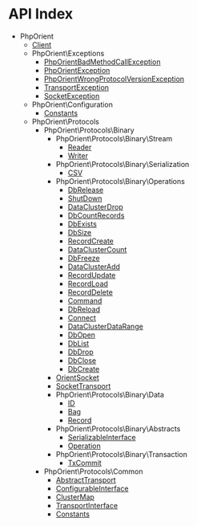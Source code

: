 API Index
=========

* PhpOrient
    * [Client](PhpOrient-Client.md)
    * PhpOrient\Exceptions
        * [PhpOrientBadMethodCallException](PhpOrient-Exceptions-PhpOrientBadMethodCallException.md)
        * [PhpOrientException](PhpOrient-Exceptions-PhpOrientException.md)
        * [PhpOrientWrongProtocolVersionException](PhpOrient-Exceptions-PhpOrientWrongProtocolVersionException.md)
        * [TransportException](PhpOrient-Exceptions-TransportException.md)
        * [SocketException](PhpOrient-Exceptions-SocketException.md)
    * PhpOrient\Configuration
        * [Constants](PhpOrient-Configuration-Constants.md)
    * PhpOrient\Protocols
        * PhpOrient\Protocols\Binary
            * PhpOrient\Protocols\Binary\Stream
                * [Reader](PhpOrient-Protocols-Binary-Stream-Reader.md)
                * [Writer](PhpOrient-Protocols-Binary-Stream-Writer.md)
            * PhpOrient\Protocols\Binary\Serialization
                * [CSV](PhpOrient-Protocols-Binary-Serialization-CSV.md)
            * PhpOrient\Protocols\Binary\Operations
                * [DbRelease](PhpOrient-Protocols-Binary-Operations-DbRelease.md)
                * [ShutDown](PhpOrient-Protocols-Binary-Operations-ShutDown.md)
                * [DataClusterDrop](PhpOrient-Protocols-Binary-Operations-DataClusterDrop.md)
                * [DbCountRecords](PhpOrient-Protocols-Binary-Operations-DbCountRecords.md)
                * [DbExists](PhpOrient-Protocols-Binary-Operations-DbExists.md)
                * [DbSize](PhpOrient-Protocols-Binary-Operations-DbSize.md)
                * [RecordCreate](PhpOrient-Protocols-Binary-Operations-RecordCreate.md)
                * [DataClusterCount](PhpOrient-Protocols-Binary-Operations-DataClusterCount.md)
                * [DbFreeze](PhpOrient-Protocols-Binary-Operations-DbFreeze.md)
                * [DataClusterAdd](PhpOrient-Protocols-Binary-Operations-DataClusterAdd.md)
                * [RecordUpdate](PhpOrient-Protocols-Binary-Operations-RecordUpdate.md)
                * [RecordLoad](PhpOrient-Protocols-Binary-Operations-RecordLoad.md)
                * [RecordDelete](PhpOrient-Protocols-Binary-Operations-RecordDelete.md)
                * [Command](PhpOrient-Protocols-Binary-Operations-Command.md)
                * [DbReload](PhpOrient-Protocols-Binary-Operations-DbReload.md)
                * [Connect](PhpOrient-Protocols-Binary-Operations-Connect.md)
                * [DataClusterDataRange](PhpOrient-Protocols-Binary-Operations-DataClusterDataRange.md)
                * [DbOpen](PhpOrient-Protocols-Binary-Operations-DbOpen.md)
                * [DbList](PhpOrient-Protocols-Binary-Operations-DbList.md)
                * [DbDrop](PhpOrient-Protocols-Binary-Operations-DbDrop.md)
                * [DbClose](PhpOrient-Protocols-Binary-Operations-DbClose.md)
                * [DbCreate](PhpOrient-Protocols-Binary-Operations-DbCreate.md)
            * [OrientSocket](PhpOrient-Protocols-Binary-OrientSocket.md)
            * [SocketTransport](PhpOrient-Protocols-Binary-SocketTransport.md)
            * PhpOrient\Protocols\Binary\Data
                * [ID](PhpOrient-Protocols-Binary-Data-ID.md)
                * [Bag](PhpOrient-Protocols-Binary-Data-Bag.md)
                * [Record](PhpOrient-Protocols-Binary-Data-Record.md)
            * PhpOrient\Protocols\Binary\Abstracts
                * [SerializableInterface](PhpOrient-Protocols-Binary-Abstracts-SerializableInterface.md)
                * [Operation](PhpOrient-Protocols-Binary-Abstracts-Operation.md)
            * PhpOrient\Protocols\Binary\Transaction
                * [TxCommit](PhpOrient-Protocols-Binary-Transaction-TxCommit.md)
        * PhpOrient\Protocols\Common
            * [AbstractTransport](PhpOrient-Protocols-Common-AbstractTransport.md)
            * [ConfigurableInterface](PhpOrient-Protocols-Common-ConfigurableInterface.md)
            * [ClusterMap](PhpOrient-Protocols-Common-ClusterMap.md)
            * [TransportInterface](PhpOrient-Protocols-Common-TransportInterface.md)
            * [Constants](PhpOrient-Protocols-Common-Constants.md)

